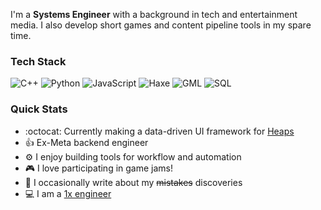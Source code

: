 I'm a **Systems Engineer** with a background in tech and entertainment media.  I also develop short games and content pipeline tools in my spare time.

### Tech Stack
![C++](https://img.shields.io/badge/-C++-000?&logo=c%2b%2b&logoColor=00599C)
![Python](https://img.shields.io/badge/-Python-000?&logo=Python)
![JavaScript](https://img.shields.io/badge/-JavaScript-000?&logo=JavaScript)
![Haxe](https://img.shields.io/badge/-Haxe-000?&logo=Haxe)
![GML](https://img.shields.io/badge/-GML-000?&logo=Gamemaker)
![SQL](https://img.shields.io/badge/-SQL-000?&logo=MySQL)

### Quick Stats
- :octocat: Currently making a data-driven UI framework for [Heaps](https://heaps.io)
- :+1: Ex-Meta backend engineer
- ⚙️ I enjoy building tools for workflow and automation
- 🎮 I love participating in game jams!
- 📝 I occasionally write about my ~~mistakes~~ discoveries
- 💻 I am a [1x engineer](https://1x.engineer)
